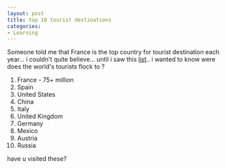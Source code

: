```yaml
---
layout: post
title: top 10 tourist destinations
categories:
- Learning
---
```



Someone told me that France is the top country for tourist destination each year... i couldn't quite believe... until i saw this [list](http://www.infoplease.com/ipa/A0198352.html).. i wanted to know were does the world's tourists flock to ?

1. France - 75+ million
2. Spain
3. United States
4. China
5. Italy
6. United Kingdom
7. Germany
8. Mexico
9. Austria
10. Russia

have u visited these?
